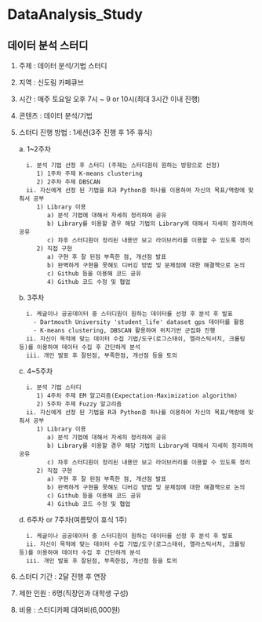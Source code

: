 # DataAnalysis_Study
## 데이터 분석 스터디

1. 주제 : 데이터 분석/기법 스터디
2. 지역 : 신도림 카페큐브
3. 시간 : 매주 토요일 오후 7시 ~ 9 or 10시(최대 3시간 이내 진행)
3. 콘텐츠 : 데이터 분석/기법
4. 스터디 진행 방법 : 1세션(3주 진행 후 1주 휴식)

      a. 1~2주차
      
         i. 분석 기법 선정 후 스터디 (주제는 스터디원이 원하는 방향으로 선정)
            1) 1주차 주제 K-means clustering
            2) 2주차 주제 DBSCAN
         ii. 자신에게 선정 된 기법을 R과 Python중 하나를 이용하여 자신의 목표/역량에 맞춰서 공부
            1) Library 이용
               a) 분석 기법에 대해서 자세히 정리하여 공유
               b) Library를 이용할 경우 해당 기법의 Library에 대해서 자세히 정리하여 공유
               c) 차후 스터디원이 정리된 내용만 보고 라이브러리를 이용할 수 있도록 정리
            2) 직접 구현
               a) 구현 후 잘 된점 부족한 점, 개선점 발표
               b) 완벽하게 구현을 못해도 디버깅 방법 및 문제점에 대한 해결책으로 논의
               c) Github 등을 이용해 코드 공유
               4) Github 코드 수정 및 협업
               
      b. 3주차
      
         i. 케글이나 공공데이터 중 스터디원이 원하는 데이터를 선정 후 분석 후 발표
           - Dartmouth University 'student_life' dataset gps 데이터를 활용
           - K-means clustering, DBSCAN 활용하여 위치기반 군집화 진행
         ii. 자신이 목적에 맞는 데이터 수집 기법/도구(로그스태쉬, 엘라스틱서치, 크롤링 등)를 이용하여 데이터 수집 후 간단하게 분석 
         iii. 개인 발표 후 잘된점, 부족한점, 개선점 등을 토의
         
      c. 4~5주차
      
         i. 분석 기법 스터디
            1) 4주차 주제 EM 알고리즘(Expectation-Maximization algorithm)
            2) 5주차 주제 Fuzzy 알고리즘
         ii. 자신에게 선정 된 기법을 R과 Python중 하나를 이용하여 자신의 목표/역량에 맞춰서 공부
            1) Library 이용
               a) 분석 기법에 대해서 자세히 정리하여 공유
               b) Library를 이용할 경우 해당 기법의 Library에 대해서 자세히 정리하여 공유
               c) 차후 스터디원이 정리된 내용만 보고 라이브러리를 이용할 수 있도록 정리
            2) 직접 구현
               a) 구현 후 잘 된점 부족한 점, 개선점 발표
               b) 완벽하게 구현을 못해도 디버깅 방법 및 문제점에 대한 해결책으로 논의
               c) Github 등을 이용해 코드 공유
               4) Github 코드 수정 및 협업
               
      d. 6주차 or 7주차(여름맞이 휴식 1주)
            
         i. 케글이나 공공데이터 중 스터디원이 원하는 데이터를 선정 후 분석 후 발표
         ii. 자신이 목적에 맞는 데이터 수집 기법/도구(로그스태쉬, 엘라스틱서치, 크롤링 등)를 이용하여 데이터 수집 후 간단하게 분석 
         iii. 개인 발표 후 잘된점, 부족한점, 개선점 등을 토의
      
      
5. 스터디 기간 : 2달 진행 후 연장
6. 제한 인원 : 6명(직장인과 대학생 구성)
7. 비용 : 스터디카페 대여비(6,000원)
